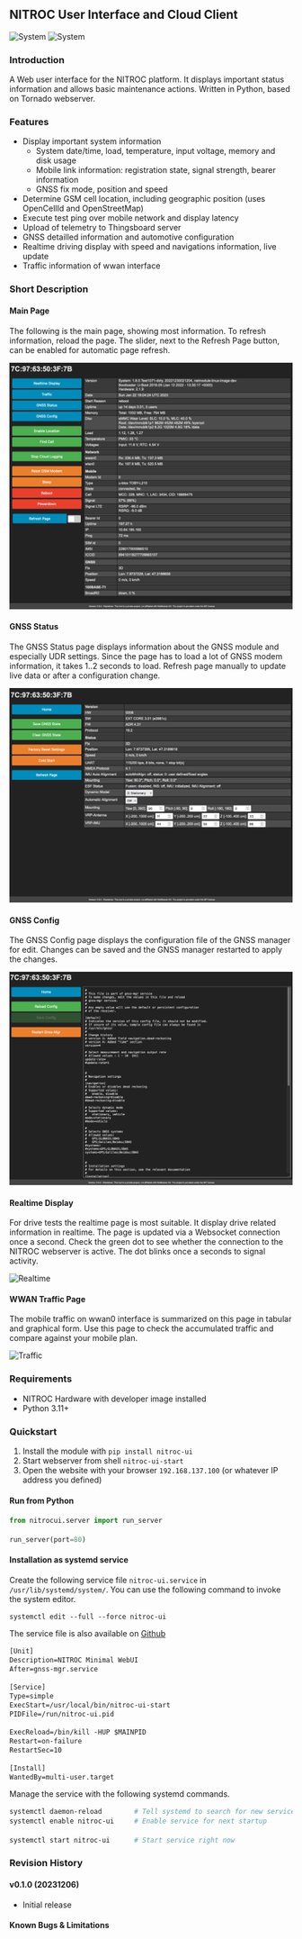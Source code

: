 ## NITROC User Interface and Cloud Client

![System](https://img.shields.io/badge/system-VCU%20Pro-blue)
![System](https://img.shields.io/badge/system-NG800-blue)


### Introduction

A Web user interface for the NITROC platform. It displays important status information and allows basic maintenance actions. Written in Python, based on Tornado webserver.


### Features

* Display important system information
  * System date/time, load, temperature, input voltage, memory and disk usage
  * Mobile link information: registration state, signal strength, bearer information
  * GNSS fix mode, position and speed
* Determine GSM cell location, including geographic position (uses OpenCellId and OpenStreetMap)
* Execute test ping over mobile network and display latency
* Upload of telemetry to Thingsboard server
* GNSS detailled information and automotive configuration
* Realtime driving display with speed and navigations information, live update
* Traffic information of wwan interface


### Short Description

#### Main Page

The following is the main page, showing most information. To refresh information, reload the page. The slider, next to the Refresh Page button, can be enabled for automatic page refresh.

![Info](https://github.com/renestraub/nitroc-ui/raw/master/preview/info.png)


#### GNSS Status

The GNSS Status page displays information about the GNSS module and especially UDR settings. Since the page has to load a lot of GNSS modem information, it takes 1..2 seconds to load. Refresh page manually to update live data or after a configuration change.

![Gnss](https://github.com/renestraub/nitroc-ui/raw/master/preview/gnss.png)


#### GNSS Config

The GNSS Config page displays the configuration file of the GNSS manager for edit. Changes can be saved and the GNSS manager restarted to apply the changes.

![GnssConfig](https://github.com/renestraub/nitroc-ui/raw/master/preview/gnss-config.png)


#### Realtime Display

For drive tests the realtime page is most suitable. It display drive related information in realtime. The page is updated via a Websocket connection once a second. Check the green dot to see whether the connection to the NITROC webserver is active. The dot blinks once a seconds to signal activity.

![Realtime](https://github.com/renestraub/nitroc/raw/master/preview/realtime.png)


#### WWAN Traffic Page

The mobile traffic on wwan0 interface is summarized on this page in tabular and graphical form. Use this page to check the accumulated traffic and compare against your mobile plan.

![Traffic](https://github.com/renestraub/nitroc/raw/master/preview/traffic.png)



### Requirements

* NITROC Hardware with developer image installed
* Python 3.11+


### Quickstart

1. Install the module with `pip install nitroc-ui`
1. Start webserver from shell `nitroc-ui-start`
1. Open the website with your browser `192.168.137.100` (or whatever IP address you defined)


#### Run from Python

```python
from nitrocui.server import run_server

run_server(port=80)
```


#### Installation as systemd service

Create the following service file ```nitroc-ui.service``` in ```/usr/lib/systemd/system/```.  You can use the following command to invoke the system editor.

```
systemctl edit --full --force nitroc-ui
```


The service file is also available on [Github](https://github.com/renestraub/nitroc-ui/blob/master/nitroc-ui.service)


```
[Unit]
Description=NITROC Minimal WebUI
After=gnss-mgr.service

[Service]
Type=simple
ExecStart=/usr/local/bin/nitroc-ui-start
PIDFile=/run/nitroc-ui.pid
 
ExecReload=/bin/kill -HUP $MAINPID
Restart=on-failure
RestartSec=10
 
[Install]
WantedBy=multi-user.target
```


Manage the service with the following systemd commands.

```bash
systemctl daemon-reload        # Tell systemd to search for new services
systemctl enable nitroc-ui     # Enable service for next startup

systemctl start nitroc-ui      # Start service right now
```


### Revision History


#### v0.1.0 (20231206)

- Initial release


#### Known Bugs & Limitations

